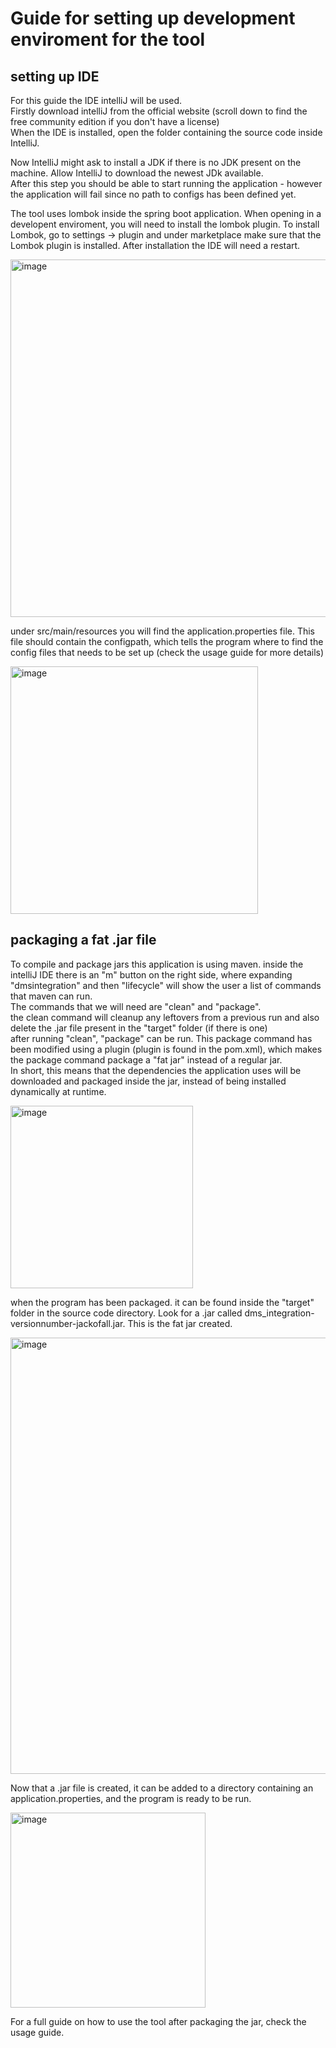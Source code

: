 # Guide for setting up development enviroment for the tool

## setting up IDE

For this guide the IDE intelliJ will be used.  
Firstly download intelliJ from the official website (scroll down to find the free community edition if you don't have a license)  
When the IDE is installed, open the folder containing the source code inside IntelliJ.
  
Now IntelliJ might ask to install a JDK if there is no JDK present on the machine. Allow IntelliJ to download the newest JDk available.  
After this step you should be able to start running the application - however the application will fail since no path to configs has been defined yet.  

The tool uses lombok inside the spring boot application. When opening in a developent enviroment, you will need to install the lombok plugin.
To install Lombok, go to settings -> plugin and under marketplace make sure that the Lombok plugin is installed. After installation the IDE will need a restart.

<img width="572" alt="image" src="https://github.com/DK-Company-A-S/dms_integration/assets/80399524/c39508e2-8616-496e-be28-0d610f4de6b7">


under src/main/resources you will find the application.properties file. This file should contain the configpath, which tells the program where to find the config files that needs to be set up (check the usage guide for more details)  

<img width="396" alt="image" src="https://github.com/DK-Company-A-S/dms_integration/assets/80399524/444637ac-49a2-4970-92e5-c0a28aa1974d">


## packaging a fat .jar file

To compile and package jars this application is using maven. inside the intelliJ IDE there is an "m" button on the right side, where expanding "dmsintegration" and then "lifecycle" will show the user a list of commands that maven can run.  
The commands that we will need are "clean" and "package".  
the clean command will cleanup any leftovers from a previous run and also delete the .jar file present in the "target" folder (if there is one)  
after running "clean", "package" can be run. This package command has been modified using a plugin (plugin is found in the pom.xml), which makes the package command package a "fat jar" instead of a regular jar.  
In short, this means that the dependencies the application uses will be downloaded and packaged inside the jar, instead of being installed dynamically at runtime.  

<img width="292" alt="image" src="https://github.com/DK-Company-A-S/dms_integration/assets/80399524/6cbd2718-99f9-4f0b-882e-3add9b68f4d6">

when the program has been packaged. it can be found inside the "target" folder in the source code directory. Look for a .jar called dms_integration-versionnumber-jackofall.jar. This is the fat jar created.  

<img width="698" alt="image" src="https://github.com/DK-Company-A-S/dms_integration/assets/80399524/5f18a519-b5e9-4e9a-a6fe-205c75dc0a58">


Now that a .jar file is created, it can be added to a directory containing an application.properties, and the program is ready to be run.  

<img width="312" alt="image" src="https://github.com/DK-Company-A-S/dms_integration/assets/80399524/4a729363-65f6-4602-b9b6-a938654eaeea">

For a full guide on how to use the tool after packaging the jar, check the usage guide.  
